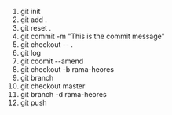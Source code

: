 1. git init <!-- inicializa git en tu archivo  -->
2. git add . <!--sube todos los archivos al stage area -->
3. git reset . <!-- desdhace los cambios realizados por git add . -->
4. git commit -m "This is the commit message" <!--realiza un commit monstrando el mensaje -->
5. git checkout -- . <!--funciona igual que un ctrl z hasta el ulyimo commit -->
6. git log <!-- muestra el historial de todos los commit realizados -->
7. git coomit --amend  <!-- para corregir el nombre del commit realizado (para salir: esc + : + w + q + !)-->
8. git checkout -b rama-heores  
9. git branch  <!--muestra el listado de las ramas -->
10. git checkout master <!--  regresar a la rama principal -->
11. git branch -d rama-heores <!--  borrar una rama en especifico -->
12. git push 